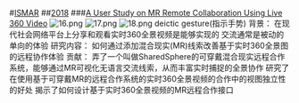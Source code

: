 #[ISMAR](https://ismar2018.org/sessions_papers/index.html)
##[2018](https://ismar2018.org/sessions_papers/index.html)
###[A User Study on MR Remote Collaboration Using Live 360 Video](https://ieeexplore.ieee.org/document/8613761)
<img src="https://i.loli.net/2019/03/20/5c91f93eb9d20.png" alt="16.png" title="16.png" />
<img src="https://i.loli.net/2019/03/20/5c91f93ebc5e2.png" alt="17.png" title="17.png" />
<img src="https://i.loli.net/2019/03/20/5c91f93eb7cb8.png" alt="18.png" title="18.png" />
deictic gesture(指示手势)
背景：
在现代社会网络平台上分享和观看实时360全景视频是能够实现的
交流通常是被动的单向的体验
研究内容：
如何通过添加混合现实(MR)线索改善基于实时360全景图的远程协作体验
贡献：
弄了一个叫做SharedSphere的可穿戴混合现实远程合作系统，能够通过MR可视化无语言交流线索，从而丰富实时捕捉的全景协作
研究了在使用基于可穿戴MR的远程合作系统的实时360全景视频的合作中的视图独立性的好处
揭示了如何设计基于实时360全景视频的MR远程合作接口